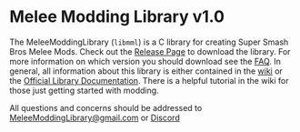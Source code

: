 # Melee Modding Library v1.0

The MeleeModdingLibrary (`libmml`) is a C library for creating Super Smash Bros Melee Mods. Check out the [Release Page](https://github.com/sherman5/MeleeModdingLibrary/releases) to download the library. For more information on which version you should download see the [FAQ](https://github.com/sherman5/MeleeModdingLibrary/wiki/FAQ#how-does-the-version-system-work). In general, all information about this library is either contained in the [wiki](https://github.com/sherman5/MeleeModdingLibrary/wiki) or the [Official Library Documentation](https://sherman5.github.io/MeleeModdingLibrary/). There is a helpful tutorial in the wiki for those just getting started with modding.

All questions and concerns should be addressed to <MeleeModdingLibrary@gmail.com> or [Discord](https://discord.gg/gJXR77v)


